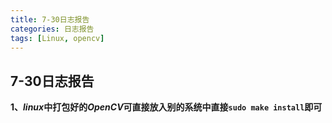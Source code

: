 ```yaml
---
title: 7-30日志报告
categories: 日志报告
tags: [Linux, opencv]
---
```


## 7-30日志报告

**1、*linux*中打包好的*OpenCV*可直接放入别的系统中直接`sudo make install`即可**

